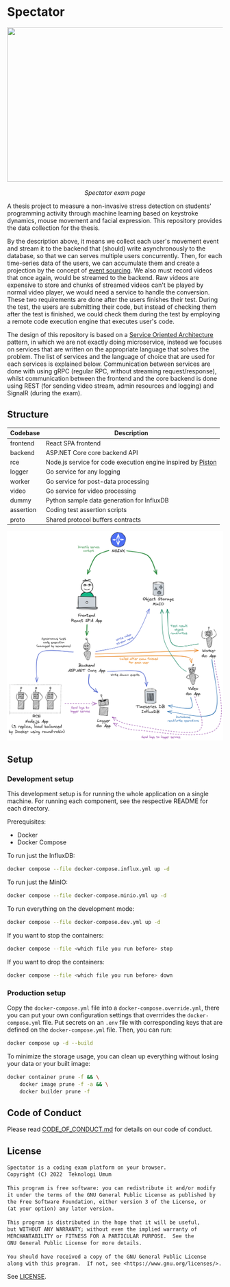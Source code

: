 # Spectator

<p align="center">
    <img width="720" height="360" src="https://user-images.githubusercontent.com/51877647/224472763-4140881a-60bf-42e6-81b6-0c53bbb0333f.jpg" />
    <p align="center">
        <em>Spectator exam page</em>
    </p>
</p>

A thesis project to measure a non-invasive stress detection on students' programming activity
through machine learning based on keystroke dynamics, mouse movement and facial expression.
This repository provides the data collection for the thesis.

By the description above, it means we collect each user's movement event and stream it to the backend
that (should) write asynchronously to the database, so that we can serves multiple users concurrently.
Then, for each time-series data of the users, we can accumulate them and create a projection by the
concept of [event sourcing](https://martinfowler.com/eaaDev/EventSourcing.html).
We also must record videos that once again, would be streamed to the backend. Raw videos are
expensive to store and chunks of streamed videos can't be played by normal video player, we would 
need a service to handle the conversion. These two requirements are done after the users finishes their
test. During the test, the users are submitting their code, but instead of checking them after
the test is finished, we could check them during the test by employing a remote code execution engine
that executes user's code. 

The design of this repository is based on a 
[Service Oriented Architecture](https://en.wikipedia.org/wiki/Service-oriented_architecture)
pattern, in which we are not exactly doing microservice, instead we focuses on services that
are written on the appropriate language that solves the problem. The list of services and
the language of choice that are used for each services is explained below. Communication between
services are done with using gRPC (regular RPC, without streaming request/response), whilst
communication between the frontend and the core backend is done using REST (for sending video
stream, admin resources and logging) and SignalR (during the exam).

## Structure

| Codebase  | Description                                                                |
| --------- | -------------------------------------------------------------------------- |
| frontend  | React SPA frontend                                                         |
| backend   | ASP.NET Core core backend API                                              |
| rce       | Node.js service for code execution engine inspired by [Piston][piston-url] |
| logger    | Go service for any logging                                                 |
| worker    | Go service for post-data processing                                        |
| video     | Go service for video processing                                            |
| dummy     | Python sample data generation for InfluxDB                                 |
| assertion | Coding test assertion scripts                                              |
| proto     | Shared protocol buffers contracts                                          |

![](./diagrams/big_picture.png)

## Setup

### Development setup

This development setup is for running the whole application on a single machine.
For running each component, see the respective README for each directory.

Prerequisites:
- Docker
- Docker Compose

To run just the InfluxDB:
```sh
docker compose --file docker-compose.influx.yml up -d
```

To run just the MinIO:
```sh
docker compose --file docker-compose.minio.yml up -d
```

To run everything on the development mode:
```sh
docker compose --file docker-compose.dev.yml up -d
```

If you want to stop the containers:

```bash
docker compose --file <which file you run before> stop
```

If you want to drop the containers:
```bash
docker compose --file <which file you run before> down
```

### Production setup

Copy the `docker-compose.yml` file into a `docker-compose.override.yml`, there you can
put your own configuration settings that overrrides the `docker-compose.yml` file.
Put secrets on an `.env` file with corresponding keys that are defined on the `docker-compose.yml`
file. Then, you can run:

```sh
docker compose up -d --build
```

To minimize the storage usage, you can clean up everything without losing your data
or your built image:

```sh
docker container prune -f && \
    docker image prune -f -a && \
    docker builder prune -f
```

## Code of Conduct

Please read [CODE_OF_CONDUCT.md](./CODE_OF_CONDUCT.md) for details on our code of conduct.

## License

```
Spectator is a coding exam platform on your browser.
Copyright (C) 2022  Teknologi Umum

This program is free software: you can redistribute it and/or modify
it under the terms of the GNU General Public License as published by
the Free Software Foundation, either version 3 of the License, or
(at your option) any later version.

This program is distributed in the hope that it will be useful,
but WITHOUT ANY WARRANTY; without even the implied warranty of
MERCHANTABILITY or FITNESS FOR A PARTICULAR PURPOSE.  See the
GNU General Public License for more details.

You should have received a copy of the GNU General Public License
along with this program.  If not, see <https://www.gnu.org/licenses/>.
```

See [LICENSE](./LICENSE).

[piston-url]: https://github.com/engineer-man/piston
